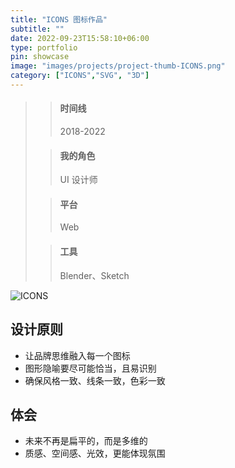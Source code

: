 ```yaml
---
title: "ICONS 图标作品"
subtitle: ""
date: 2022-09-23T15:58:10+06:00
type: portfolio
pin: showcase
image: "images/projects/project-thumb-ICONS.png"
category: ["ICONS","SVG", "3D"]
---
```


>> #### 时间线
>> 2018-2022
>
>> #### 我的角色
>> UI 设计师
>
>> #### 平台
>> Web
>
>> #### 工具
>> Blender、Sketch

![ICONS](/images/projects/ICONS/terry.icons.png)

## 设计原则
- 让品牌思维融入每一个图标
- 图形隐喻要尽可能恰当，且易识别
- 确保风格一致、线条一致，色彩一致

## 体会
- 未来不再是扁平的，而是多维的
- 质感、空间感、光效，更能体现氛围



